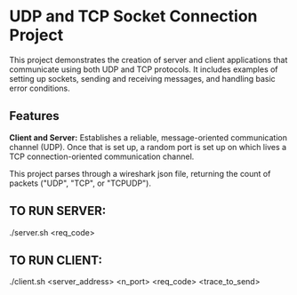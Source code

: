 # UDP and TCP Socket Connection Project
This project demonstrates the creation of server and client applications that communicate using both UDP and TCP protocols. It includes examples of setting up sockets, sending and receiving messages, and handling basic error conditions.

## Features
**Client and Server:** Establishes a reliable, message-oriented communication channel (UDP). Once that is set up, a random port is set up on which lives a TCP connection-oriented communication channel.

This project parses through a wireshark json file, returning the count of <proto> packets ("UDP", "TCP", or "TCPUDP").

## TO RUN SERVER:
./server.sh <req_code>

## TO RUN CLIENT:
./client.sh <server_address> <n_port> <req_code> <proto> <trace_to_send>

